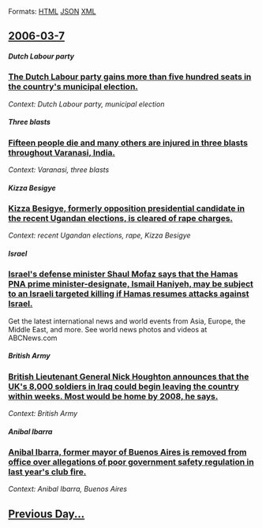 
Formats: [HTML](2006/03/7/index.html)  [JSON](2006/03/7/index.json)  [XML](2006/03/7/index.xml)  

## [2006-03-7](/news/2006/03/7/index.md)

##### Dutch Labour party
### [ The Dutch Labour party gains more than five hundred seats in the country's municipal election. ](/news/2006/03/7/the-dutch-labour-party-gains-more-than-five-hundred-seats-in-the-country-s-municipal-election.md)
_Context: Dutch Labour party, municipal election_

##### Three blasts
### [ Fifteen people die and many others are injured in three blasts throughout Varanasi, India. ](/news/2006/03/7/fifteen-people-die-and-many-others-are-injured-in-three-blasts-throughout-varanasi-india.md)
_Context: Varanasi, three blasts_

##### Kizza Besigye
### [ Kizza Besigye, formerly opposition presidential candidate in the recent Ugandan elections, is cleared of rape charges.](/news/2006/03/7/kizza-besigye-formerly-opposition-presidential-candidate-in-the-recent-ugandan-elections-is-cleared-of-rape-charges.md)
_Context: recent Ugandan elections, rape, Kizza Besigye_

##### Israel
### [ Israel's defense minister Shaul Mofaz says that the Hamas PNA prime minister-designate, Ismail Haniyeh, may be subject to an Israeli targeted killing if Hamas resumes attacks against Israel. ](/news/2006/03/7/israel-s-defense-minister-shaul-mofaz-says-that-the-hamas-pna-prime-minister-designate-ismail-haniyeh-may-be-subject-to-an-israeli-target.md)
Get the latest international news and world events from Asia, Europe, the Middle East, and more. See world news photos and videos at ABCNews.com

##### British Army
### [ British Lieutenant General Nick Houghton announces that the UK's 8,000 soldiers in Iraq could begin leaving the country within weeks. Most would be home by 2008, he says. ](/news/2006/03/7/british-lieutenant-general-nick-houghton-announces-that-the-uk-s-8-000-soldiers-in-iraq-could-begin-leaving-the-country-within-weeks-most.md)
_Context: British Army_

##### Anibal Ibarra
### [ Anibal Ibarra, former mayor of Buenos Aires is removed from office over allegations of poor government safety regulation in last year's club fire. ](/news/2006/03/7/anibal-ibarra-former-mayor-of-buenos-aires-is-removed-from-office-over-allegations-of-poor-government-safety-regulation-in-last-year-s-clu.md)
_Context: Anibal Ibarra, Buenos Aires_

## [Previous Day...](/news/2006/03/6/index.md)

